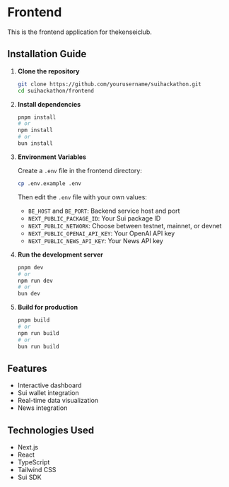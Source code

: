 # Frontend

This is the frontend application for thekenseiclub.

## Installation Guide

1. **Clone the repository**

   ```bash
   git clone https://github.com/yourusername/suihackathon.git
   cd suihackathon/frontend
   ```

2. **Install dependencies**

   ```bash
   pnpm install
   # or
   npm install
   # or
   bun install
   ```

3. **Environment Variables**

   Create a `.env` file in the frontend directory:

   ```bash
   cp .env.example .env
   ```

   Then edit the `.env` file with your own values:

   - `BE_HOST` and `BE_PORT`: Backend service host and port
   - `NEXT_PUBLIC_PACKAGE_ID`: Your Sui package ID
   - `NEXT_PUBLIC_NETWORK`: Choose between testnet, mainnet, or devnet
   - `NEXT_PUBLIC_OPENAI_API_KEY`: Your OpenAI API key
   - `NEXT_PUBLIC_NEWS_API_KEY`: Your News API key

4. **Run the development server**

   ```bash
   pnpm dev
   # or
   npm run dev
   # or
   bun dev
   ```

5. **Build for production**

   ```bash
   pnpm build
   # or
   npm run build
   # or
   bun run build
   ```

## Features

- Interactive dashboard
- Sui wallet integration
- Real-time data visualization
- News integration

## Technologies Used

- Next.js
- React
- TypeScript
- Tailwind CSS
- Sui SDK
